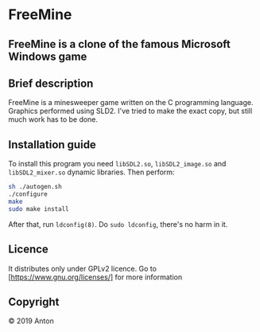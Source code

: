 # FreeMine
## FreeMine is a clone of the famous Microsoft Windows game

## Brief description
FreeMine is a minesweeper game written on the C programming language. Graphics performed using SLD2. I've tried to make the exact copy, but still much work has to be done. 

## Installation guide
To install this program you need `libSDL2.so`, `libSDL2_image.so` and `libSDL2_mixer.so` dynamic libraries. Then perform:
``` bash
sh ./autogen.sh
./configure
make
sudo make install
```
After that, run `ldconfig(8)`. Do `sudo ldconfig`, there's no harm in it.

## Licence
It distributes only under GPLv2 licence. Go to [https://www.gnu.org/licenses/] for more information

## Copyright
© 2019 Anton
